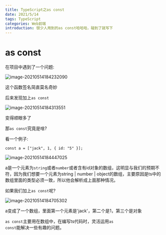 ```yaml
---
title: TypeScript之as const
date: 2021/5/14
tags: TypeScript
categories: Web前端
introduction: 很少人用到的as const哈哈哈，碰到了就写下
---
```


# as const

在项目中遇到了一个问题:

![image-20210514184232090](images/artical-image/image-20210514184232090.png)

这个函数签名简直莫名奇妙

后来发现加上<code>as const</code>

![image-20210514184313551](images/artical-image/image-20210514184313551.png)

变得顺眼多了

那<code>as const</code>究竟是啥?

看一个例子:

```react
const a = ["jack", 1, { id: "5" }];
```

![image-20210514184447025](images/artical-image/image-20210514184447025.png)

a是一个元素为<code>string</code>或者<code>number</code>或者含有id对象的数组，这明显与我们的预期不符，因为我们想要一个元素为string | number | object的数组，主要原因是ts中的数组里面的类型必须一致，所以他会解析成上面那种情况。

如果我们加上<code>as const</code>呢?

![image-20210514184705302](images/artical-image/image-20210514184705302.png)

a变成了一个数组，里面第一个元素是'jack'，第二个是1，第三个是对象

<code>as const</code>主要用在数组中，在编写ts代码时，灵活运用<code>as const</code>能解决一些有趣的问题。


